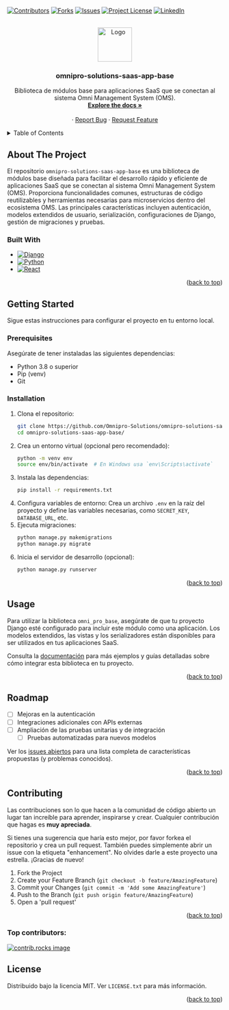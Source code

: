 <a id="readme-top"></a>

[![Contributors][contributors-shield]][contributors-url]
[![Forks][forks-shield]][forks-url]
[![Issues][issues-shield]][issues-url]
[![Project License][license-shield]][license-url]
[![LinkedIn][linkedin-shield]][linkedin-url]

<!-- PROJECT LOGO -->
<br />
<div align="center">

<a href="https://github.com/Omnipro-Solutions/omnipro-solutions-saas-app-base.git">
    <img src="https://th.bing.com/th/id/OIP.ddlVF3lJNr9URRtdchRLcQHaHa?rs=1&pid=ImgDetMain" alt="Logo" width="80" height="80">
  </a>

<h3 align="center">omnipro-solutions-saas-app-base</h3>

  <p align="center">
    Biblioteca de módulos base para aplicaciones SaaS que se conectan al sistema Omni Management System (OMS).
    <br />
    <a href="https://doc-oms.omni.pro/docs/reglas"><strong>Explore the docs »</strong></a>
    <br />
    <br />
    &middot;
    <a href="https://github.com/Omnipro-Solutions/omnipro-solutions-saas-app-base/issues">Report Bug</a>
    &middot;
    <a href="https://github.com/Omnipro-Solutions/omnipro-solutions-saas-app-base/pullrequest">Request Feature</a>
  </p>
</div>

<!-- TABLE OF CONTENTS -->
<details>
  <summary>Table of Contents</summary>
  <ol>
    <li>
      <a href="#about-the-project">About The Project</a>
      <ul>
        <li><a href="#built-with">Built With</a></li>
      </ul>
    </li>
    <li>
      <a href="#getting-started">Getting Started</a>
      <ul>
        <li><a href="#prerequisites">Prerequisites</a></li>
        <li><a href="#installation">Installation</a></li>
      </ul>
    </li>
    <li><a href="#usage">Usage</a></li>
    <li><a href="#roadmap">Roadmap</a></li>
    <li><a href="#contributing">Contributing</a></li>
    <li><a href="#license">License</a></li>
    <li><a href="#contact">Contact</a></li>
    <li><a href="#acknowledgments">Acknowledgments</a></li>
  </ol>
</details>

<!-- ABOUT THE PROJECT -->
## About The Project

El repositorio `omnipro-solutions-saas-app-base` es una biblioteca de módulos base diseñada para facilitar el desarrollo rápido y eficiente de aplicaciones SaaS que se conectan al sistema Omni Management System (OMS). Proporciona funcionalidades comunes, estructuras de código reutilizables y herramientas necesarias para microservicios dentro del ecosistema OMS. Las principales características incluyen autenticación, modelos extendidos de usuario, serialización, configuraciones de Django, gestión de migraciones y pruebas.

### Built With

* [![Django][Django]][Django-url]
* [![Python][Python]][Python-url]
* [![React][React.js]][React-url]

<p align="right">(<a href="#readme-top">back to top</a>)</p>

<!-- GETTING STARTED -->
## Getting Started

Sigue estas instrucciones para configurar el proyecto en tu entorno local.

### Prerequisites

Asegúrate de tener instaladas las siguientes dependencias:

- Python 3.8 o superior
- Pip (venv)
- Git

### Installation

1. Clona el repositorio:
   ```sh
   git clone https://github.com/Omnipro-Solutions/omnipro-solutions-saas-app-base.git
   cd omnipro-solutions-saas-app-base/
   ```
2. Crea un entorno virtual (opcional pero recomendado):
   ```bash
   python -m venv env
   source env/bin/activate  # En Windows usa `env\Scripts\activate`
   ```
3. Instala las dependencias:
   ```bash
   pip install -r requirements.txt
   ```
4. Configura variables de entorno:
   Crea un archivo `.env` en la raíz del proyecto y define las variables necesarias, como `SECRET_KEY`, `DATABASE_URL`, etc.
5. Ejecuta migraciones:
   ```bash
   python manage.py makemigrations
   python manage.py migrate
   ```
6. Inicia el servidor de desarrollo (opcional):
   ```bash
   python manage.py runserver
   ```

<p align="right">(<a href="#readme-top">back to top</a>)</p>

<!-- USAGE EXAMPLES -->
## Usage

Para utilizar la biblioteca `omni_pro_base`, asegúrate de que tu proyecto Django esté configurado para incluir este módulo como una aplicación. Los modelos extendidos, las vistas y los serializadores están disponibles para ser utilizados en tus aplicaciones SaaS.

Consulta la [documentación](https://doc-oms.omni.pro/docs/dev/imgs/saas-img-core) para más ejemplos y guías detalladas sobre cómo integrar esta biblioteca en tu proyecto.

<p align="right">(<a href="#readme-top">back to top</a>)</p>

<!-- ROADMAP -->
## Roadmap

- [ ] Mejoras en la autenticación
- [ ] Integraciones adicionales con APIs externas
- [ ] Ampliación de las pruebas unitarias y de integración
    - [ ] Pruebas automatizadas para nuevos modelos

Ver los [issues abiertos](https://github.com/Omnipro-Solutions/omnipro-solutions-saas-app-base/issues) para una lista completa de características propuestas (y problemas conocidos).

<p align="right">(<a href="#readme-top">back to top</a>)</p>

<!-- CONTRIBUTING -->
## Contributing

Las contribuciones son lo que hacen a la comunidad de código abierto un lugar tan increíble para aprender, inspirarse y crear. Cualquier contribución que hagas es **muy apreciada**.

Si tienes una sugerencia que haría esto mejor, por favor forkea el repositorio y crea un pull request. También puedes simplemente abrir un issue con la etiqueta "enhancement". No olvides darle a este proyecto una estrella. ¡Gracias de nuevo!

1. Fork the Project
2. Create your Feature Branch (`git checkout -b feature/AmazingFeature`)
3. Commit your Changes (`git commit -m 'Add some AmazingFeature'`)
4. Push to the Branch (`git push origin feature/AmazingFeature`)
5. Open a 'pull request'

<p align="right">(<a href="#readme-top">back to top</a>)</p>

### Top contributors:

<a href="https://github.com/Omnipro-Solutions/omnipro-solutions-saas-app-base/graphs/contributors">
  <img src="https://contrib.rocks/image?repo=Omnipro-Solutions/omnipro-solutions-saas-app-base" alt="contrib.rocks image" />
</a>

<!-- LICENSE -->
## License

Distribuido bajo la licencia MIT. Ver `LICENSE.txt` para más información.

<p align="right">(<a href="#readme-top">back to top</a>)</p>

<!-- MARKDOWN LINKS & IMAGES -->
<!-- https://www.markdownguide.org/basic-syntax/#reference-style-links -->
[contributors-shield]: https://img.shields.io/github/contributors/Omnipro-Solutions/omnipro-solutions-saas-app-base.svg?style=for-the-badge
[contributors-url]: https://github.com/Omnipro-Solutions/omnipro-solutions-saas-app-base/graphs/contributors
[forks-shield]: https://img.shields.io/github/forks/Omnipro-Solutions/omnipro-solutions-saas-app-base.svg?style=for-the-badge
[forks-url]: https://github.com/Omnipro-Solutions/omnipro-solutions-saas-app-base/network/members
[issues-shield]: https://img.shields.io/github/issues/Omnipro-Solutions/omnipro-solutions-saas-app-base.svg?style=for-the-badge
[issues-url]: https://github.com/Omnipro-Solutions/omnipro-solutions-saas-app-base/issues
[license-shield]: https://img.shields.io/github/license/Omnipro-Solutions/omnipro-solutions-saas-app-base.svg?style=for-the-badge
[license-url]: https://github.com/Omnipro-Solutions/omnipro-solutions-saas-app-base/blob/master/LICENSE.txt
[linkedin-shield]: https://img.shields.io/badge/-LinkedIn-black.svg?style=for-the-badge&logo=linkedin&colorB=555
[linkedin-url]: https://www.linkedin.com/company/omni.pro/

[Django]: https://img.shields.io/static/v1?label=Django&message=framework&color=092E20&logo=djangoproject&logoColor=white
[Django-url]: https://www.djangoproject.com/
[Python]: https://img.shields.io/badge/python-3.8-blue.svg
[Python-url]: https://www.python.org/downloads/release/python-380/
[React.js]: https://img.shields.io/static/v1?label=React&message=framework&color=61DAFB&logo=react&logoColor=white
[React-url]: https://reactjs.org/
